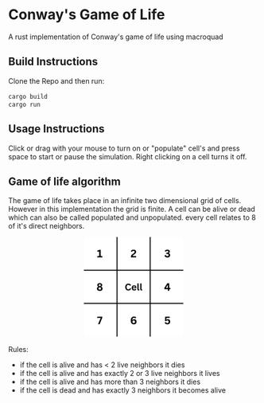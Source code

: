 # Conway's Game of Life
A rust implementation of Conway's game of life using macroquad
## Build Instructions
Clone the Repo and then run:
```
cargo build
cargo run
```
## Usage Instructions
Click or drag with your mouse to turn on or "populate" cell's and press space to start or pause the simulation. Right clicking on a cell turns it off.

## Game of life algorithm
The game of life takes place in an infinite two dimensional grid of cells. However in this implementation the grid is finite. A cell can be alive or dead which can also be called populated and unpopulated. every cell relates to 8 of it's direct neighbors.
<p align="center">
  <img src="grid.png" alt="drawing" width="200" text-align="center"/>
</p>
Rules:

- if the cell is alive and has < 2 live neighbors it dies
- if the cell is alive and has exactly 2 or 3 live neighbors it lives
- if the cell is alive and has more than 3 neighbors it dies
- if the cell is dead and has exactly 3 neighbors it becomes alive

